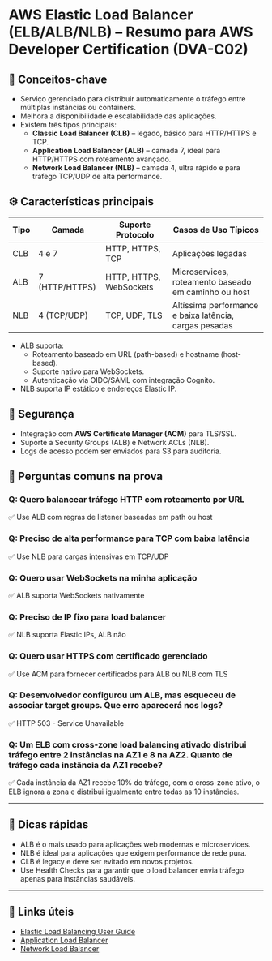 # AWS Elastic Load Balancer (ELB/ALB/NLB) – Resumo para AWS Developer Certification (DVA-C02)

## 🧠 Conceitos-chave
- Serviço gerenciado para distribuir automaticamente o tráfego entre múltiplas instâncias ou containers.
- Melhora a disponibilidade e escalabilidade das aplicações.
- Existem três tipos principais:
  - **Classic Load Balancer (CLB)** – legado, básico para HTTP/HTTPS e TCP.
  - **Application Load Balancer (ALB)** – camada 7, ideal para HTTP/HTTPS com roteamento avançado.
  - **Network Load Balancer (NLB)** – camada 4, ultra rápido e para tráfego TCP/UDP de alta performance.

## ⚙️ Características principais

| Tipo         | Camada       | Suporte Protocolo            | Casos de Uso Típicos                  |
|--------------|--------------|-----------------------------|-------------------------------------|
| CLB          | 4 e 7        | HTTP, HTTPS, TCP            | Aplicações legadas                  |
| ALB          | 7 (HTTP/HTTPS)| HTTP, HTTPS, WebSockets     | Microservices, roteamento baseado em caminho ou host |
| NLB          | 4 (TCP/UDP)  | TCP, UDP, TLS               | Altíssima performance e baixa latência, cargas pesadas |

- ALB suporta:
  - Roteamento baseado em URL (path-based) e hostname (host-based).
  - Suporte nativo para WebSockets.
  - Autenticação via OIDC/SAML com integração Cognito.
- NLB suporta IP estático e endereços Elastic IP.

## 🔐 Segurança
- Integração com **AWS Certificate Manager (ACM)** para TLS/SSL.
- Suporte a Security Groups (ALB) e Network ACLs (NLB).
- Logs de acesso podem ser enviados para S3 para auditoria.

## 🧪 Perguntas comuns na prova

### Q: Quero balancear tráfego HTTP com roteamento por URL
✅ Use ALB com regras de listener baseadas em path ou host

### Q: Preciso de alta performance para TCP com baixa latência
✅ Use NLB para cargas intensivas em TCP/UDP

### Q: Quero usar WebSockets na minha aplicação
✅ ALB suporta WebSockets nativamente

### Q: Preciso de IP fixo para load balancer
✅ NLB suporta Elastic IPs, ALB não

### Q: Quero usar HTTPS com certificado gerenciado
✅ Use ACM para fornecer certificados para ALB ou NLB com TLS

### Q: Desenvolvedor configurou um ALB, mas esqueceu de associar target groups. Que erro aparecerá nos logs?
✅ HTTP 503 - Service Unavailable

### Q: Um ELB com cross-zone load balancing ativado distribui tráfego entre 2 instâncias na AZ1 e 8 na AZ2. Quanto de tráfego cada instância da AZ1 recebe?
✅ Cada instância da AZ1 recebe 10% do tráfego, com o cross-zone ativo, o ELB ignora a zona e distribui igualmente entre todas as 10 instâncias.


---

## 📌 Dicas rápidas
- ALB é o mais usado para aplicações web modernas e microservices.
- NLB é ideal para aplicações que exigem performance de rede pura.
- CLB é legacy e deve ser evitado em novos projetos.
- Use Health Checks para garantir que o load balancer envia tráfego apenas para instâncias saudáveis.

---

## 🔗 Links úteis
- [Elastic Load Balancing User Guide](https://docs.aws.amazon.com/elasticloadbalancing/latest/userguide/what-is-load-balancing.html)
- [Application Load Balancer](https://docs.aws.amazon.com/elasticloadbalancing/latest/application/introduction.html)
- [Network Load Balancer](https://docs.aws.amazon.com/elasticloadbalancing/latest/network/introduction.html)
